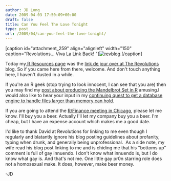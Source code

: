 ```yaml
---
author: JD Long
date: 2009-04-03 17:50:09+00:00
draft: false
title: Can You Feel The Love Tonight
type: post
url: /2009/04/can-you-feel-the-love-tonight/
---
```


[caption id="attachment_259" align="alignleft" width="150" caption="Revolutions... Viva La Link Back! "][![revblog](https://www.cerebralmastication.com/wp-content/uploads/2009/04/revblog-150x150.png)
](http://blog.revolution-computing.com/2009/04/list-of-r-resources-from-cerebral-mastication.html)[/caption]

Today my[ R Resources page](https://www.cerebralmastication.com/?page_id=62) was the [link de jour over at The Revolutions ](http://blog.revolution-computing.com/2009/04/list-of-r-resources-from-cerebral-mastication.html)blog. So if you came here from there, welcome. And don't touch anything here, I haven't dusted in a while.

If you're an R geek (stop trying to look innocent, I can see that you are) then you may find my [post about producing the Mandelbrot Set in R](https://www.cerebralmastication.com/?p=33) amusing.I would also like to hear your input in my [continuing quest to get a database engine to handle files larger than memory can hold](https://www.cerebralmastication.com/?p=235).

If you are going to attend the [R/Finance meeting in Chicago](https://www.cerebralmastication.com/?p=181), please let me know. I'll buy you a beer. Actually I'll let my company buy you a beer. I'm cheap, but I have an expense account which makes me a good date.

I'd like to thank David at Revolutions for linking to me even though I regularly and blatantly ignore his blog posting guidelines about profanity, typing when drunk, and generally being unprofessional.  As a side note, my wife read his blog post linking to me and is chiding me that his "bottoms up" comment is full of gay innuendo. I don't know what innuendo is, but I do know what gay is. And that's not me. One little gay pr0n starring role does not a homosexual make. It does, however, make beer money.

-JD
